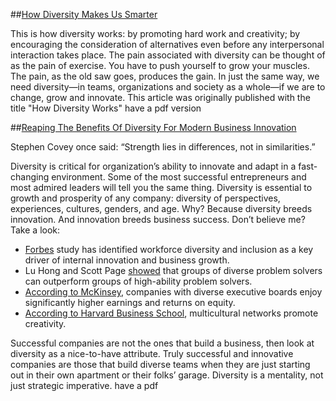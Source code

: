 
##[How Diversity Makes Us Smarter](https://www.scientificamerican.com/article/how-diversity-makes-us-smarter/)

This is how diversity works: by promoting hard work and creativity; by encouraging the consideration of alternatives even before any interpersonal interaction takes place. The pain associated with diversity can be thought of as the pain of exercise. You have to push yourself to grow your muscles. The pain, as the old saw goes, produces the gain. In just the same way, we need diversity—in teams, organizations and society as a whole—if we are to change, grow and innovate.
This article was originally published with the title "How Diversity Works"
have a pdf version

##[Reaping The Benefits Of Diversity For Modern Business Innovation](http://www.forbes.com/sites/ekaterinawalter/2014/01/14/reaping-the-benefits-of-diversity-for-modern-business-innovation/#2ca202a36476)

Stephen Covey once said: “Strength lies in differences, not in similarities.”

Diversity is critical for organization’s ability to innovate and adapt in a fast-changing environment. Some of the most successful entrepreneurs and most admired leaders will tell you the same thing. Diversity is essential to growth and prosperity of any company: diversity of perspectives, experiences, cultures, genders, and age. Why? Because diversity breeds innovation. And innovation breeds business success. Don’t believe me? Take a look:

* [Forbes](http://www.forbes.com/forbesinsights/innovation_diversity/index.html) study has identified workforce diversity and inclusion as a key driver of internal innovation and business growth.
* Lu Hong and Scott Page [showed](http://vserver1.cscs.lsa.umich.edu/~spage/pnas.pdf) that groups of diverse problem solvers can outperform groups of high-ability problem solvers.
* [According to McKinsey](http://www.mckinsey.com/insights/organization/is_there_a_payoff_from_top-team_diversity), companies with diverse executive boards enjoy significantly higher earnings and returns on equity.
* [According to Harvard Business School](http://hbswk.hbs.edu/item/6645.html), multicultural networks promote creativity.

Successful companies are not the ones that build a business, then look at diversity as a nice-to-have attribute. Truly successful and innovative companies are those that build diverse teams when they are just starting out in their own apartment or their folks’ garage. Diversity is a mentality, not just strategic imperative.
have a pdf
